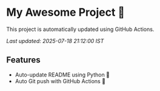 # My Awesome Project 🚀

This project is automatically updated using GitHub Actions.

_Last updated: 2025-07-18 21:12:00 IST_

## Features
- Auto-update README using Python 🐍
- Auto Git push with GitHub Actions 🤖
